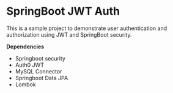 # SpringBoot JWT Auth
This is a sample project to demonstrate user authentication and authorization using JWT and SpringBoot security.

**Dependencies**

- Springboot security
- Auth0 JWT 
- MySQL Connector
- Springboot Data JPA
- Lombok
